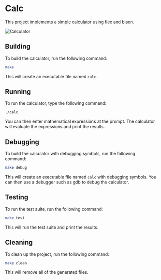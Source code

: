 # Calc

This project implements a simple calculator using flex and bison.

<!-- Image -->
![Calculator](https://github.com/nsavinda/calc/blob/main/test.png)


## Building

To build the calculator, run the following command:

```bash
make
```

This will create an executable file named `calc`.

## Running

To run the calculator, type the following command:

```bash
./calc
```

You can then enter mathematical expressions at the prompt. The calculator will evaluate the expressions and print the results.

## Debugging

To build the calculator with debugging symbols, run the following command:

```bash
make debug
```

This will create an executable file named `calc` with debugging symbols. You can then use a debugger such as gdb to debug the calculator.

## Testing

To run the test suite, run the following command:

```bash
make test
```

This will run the test suite and print the results.

## Cleaning

To clean up the project, run the following command:

```bash
make clean
```

This will remove all of the generated files.